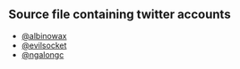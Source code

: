 ## Source file containing twitter accounts
* [@albinowax](https://twitter.com/albinowax)
* [@evilsocket](https://twitter.com/evilsocket)
* [@ngalongc](https://twitter.com/ngalongc)
